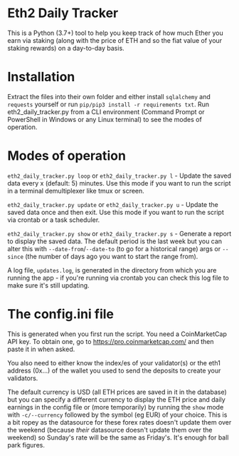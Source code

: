 
Eth2 Daily Tracker
===================
This is a Python (3.7+) tool to help you keep track of how much Ether you earn via staking (along with the price of ETH and so the fiat value of your staking rewards) on a day-to-day basis. 

Installation
============
 

Extract the files into their own folder and either install `sqlalchemy` and `requests` yourself or run `pip/pip3 install -r requirements txt`. Run eth2_daily_tracker.py from a CLI environment (Command Prompt or PowerShell in Windows or any Linux terminal) to see the modes of operation.

Modes of operation
==================

`eth2_daily_tracker.py loop` or `eth2_daily_tracker.py l` - Update the saved data every x (default: 5) minutes. Use this mode if you want to run the script in a terminal demultiplexer like tmux or screen.

`eth2_daily_tracker.py update` or `eth2_daily_tracker.py u` - Update the saved data once and then exit. Use this mode if you want to run the script via crontab or a task scheduler.

`eth2_daily_tracker.py show` or `eth2_daily_tracker.py s` - Generate a report to display the saved data. The default period is the last week but you can alter this with `--date-from`/`--date-to` (to go for a historical range) args or `--since` (the number of days ago you want to start the range from).

A log file, `updates.log`, is generated in the directory from which you are running the app - if you're running via crontab you can check this log file to make sure it's still updating.

The config.ini file
===================
This is generated when you first run the script. You need a CoinMarketCap API key. To obtain one, go to https://pro.coinmarketcap.com/ and then paste it in when asked. 

You also need to either know the index/es of your validator(s) or the eth1 address (0x...) of the wallet you used to send the deposits to create your validators.

The default currency is USD (all ETH prices are saved in it in the database) but you can specify a different currency to display the ETH price and daily earnings in the config file or (more temporarily) by running the `show` mode with `-c/--currency` followed by the symbol (eg EUR) of your choice. This is a bit ropey as the datasource for these forex rates doesn't update them over the weekend (because *their* datasource doesn't update them over the weekend) so Sunday's rate will be the same as Friday's. It's enough for ball park figures.
